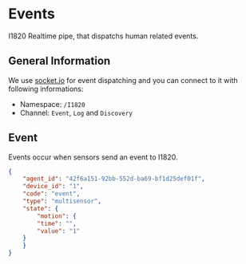 # Events
I1820 Realtime pipe, that dispatchs human related events.

## General Information
We use [socket.io](http://socket.io/) for event dispatching and you can connect to it with following
informations:

- Namespace: `/I1820`
- Channel: `Event`, `Log` and `Discovery`

## Event
Events occur when sensors send an event to I1820.

```json
{
    "agent_id": "42f6a151-92bb-552d-ba69-bf1d25def01f",
    "device_id": "1",
    "code": "event",
    "type": "multisensor",
    "state": {
        "motion": {
	    "time": "",
	    "value": "1"
	}
    }
}
```
